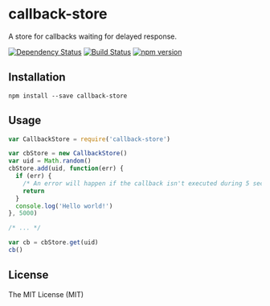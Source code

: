 # callback-store

A store for callbacks waiting for delayed response.

[![Dependency Status](https://david-dm.org/zkochan/callback-store/status.svg?style=flat)](https://david-dm.org/zkochan/callback-store)
[![Build Status](https://travis-ci.org/zkochan/callback-store.svg?branch=master)](https://travis-ci.org/zkochan/callback-store)
[![npm version](https://badge.fury.io/js/callback-store.svg)](http://badge.fury.io/js/callback-store)


## Installation

```
npm install --save callback-store
```


## Usage

```js
var CallbackStore = require('callback-store')

var cbStore = new CallbackStore()
var uid = Math.random()
cbStore.add(uid, function(err) {
  if (err) {
    /* An error will happen if the callback isn't executed during 5 seconds */
    return
  }
  console.log('Hello world!')
}, 5000)

/* ... */

var cb = cbStore.get(uid)
cb()
```


## License

The MIT License (MIT)
